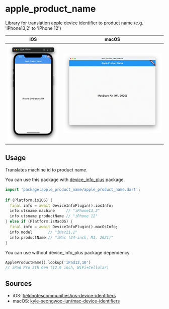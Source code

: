 # apple_product_name

Library for translation apple device identifier to product name (e.g. 'iPhone13,2' to 'iPhone 12')

| iOS            | macOS            |
| -------------- | ---------------- |
| ![ios image][] | ![macos image][] |

## Usage

Translates machine id to product name.

You can use this package with [device_info_plus](https://pub.dev/packages/device_info_plus) package.

```dart
import 'package:apple_product_name/apple_product_name.dart';

if (Platform.isIOS) {
  final info = await DeviceInfoPlugin().iosInfo;
  info.utsname.machine     // "iPhone13,2"
  info.utsname.productName // "iPhone 12"
} else if (Platform.isMacOS) {
  final info = await DeviceInfoPlugin().macOsInfo;
  info.model       // "iMac21,1"
  info.productName // "iMac (24-inch, M1, 2021)"
}
```

You can use without device_info_plus package dependency.

```dart
AppleProductName().lookup('iPad13,10')
// iPad Pro 5th Gen (12.9 inch, WiFi+Cellular)
```

## Sources

- iOS: [fieldnotescommunities/ios-device-identifiers](https://github.com/fieldnotescommunities/ios-device-identifiers)
- macOS: [kyle-seongwoo-jun/mac-device-identifiers](https://github.com/kyle-seongwoo-jun/mac-device-identifiers)

[ios image]: https://raw.githubusercontent.com/kyle-seongwoo-jun/flutter_apple_product_name/main/images/ios.png
[macos image]: https://raw.githubusercontent.com/kyle-seongwoo-jun/flutter_apple_product_name/main/images/macos.png
